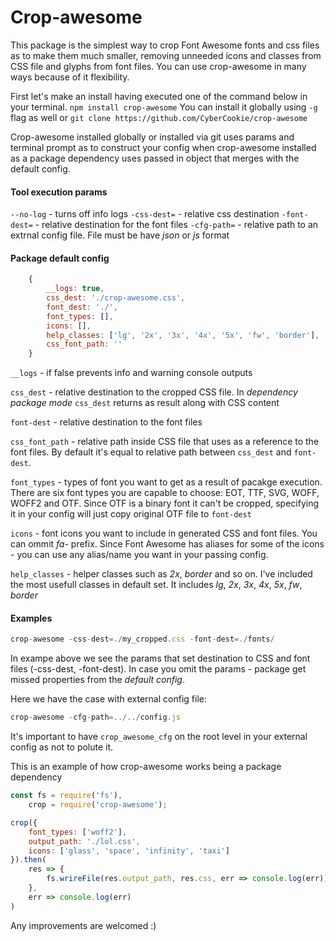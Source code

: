 # Crop-awesome
This package is the simplest way to crop Font Awesome fonts and css files as to make them much smaller, removing unneeded icons and classes from CSS file and glyphs from font files. You can  use crop-awesome in many ways because of it flexibility.

First let's make an install having executed one of the command below in your terminal.
`npm install crop-awesome` You can install it globally using `-g` flag as well
or
`git clone https://github.com/CyberCookie/crop-awesome`

Crop-awesome installed globally or installed via git uses params and terminal prompt as to construct your config when crop-awesome installed as a package dependency uses passed in object that merges with the default config.
#### Tool execution params

`--no-log` - turns off info logs
`-css-dest=` - relative css destination
`-font-dest=` - relative destination for the font files
`-cfg-path=` - relative path to an extrnal config file. File must be have _json_ or _js_ format

#### Package default config
```js
    {
        __logs: true,
        css_dest: './crop-awesome.css',
        font_dest: './',
        font_types: [],
        icons: [],
        help_classes: ['lg', '2x', '3x', '4x', '5x', 'fw', 'border'],
        css_font_path: ''
    }
```

`__logs` - if false prevents info and warning console outputs

`css_dest` - relative destination to the cropped CSS file. In _dependency package mode_ `css_dest` returns as result along with CSS content 

`font-dest` - relative destination to the font files

`css_font_path` - relative path inside CSS file that uses as a reference to the font files. By default it's equal to relative path between `css_dest` and `font-dest`.

`font_types` - types of font you want to get as a result of pacakge execution. There are six font types you are capable to choose: EOT, TTF, SVG, WOFF, WOFF2 and OTF. Since OTF is a binary font it can't be cropped, specifying it in your config will just copy original OTF file to `font-dest`

`icons` - font icons you want to include in generated CSS and font files. You can ommit _fa-_ prefix. Since Font Awesome has aliases for some of the icons - you can use any alias/name you want in your passing config.

`help_classes` - helper classes such as _2x_, _border_ and so on. I've included the most usefull classes in default set. It includes _lg_, _2x_, _3x_, _4x_, _5x_, _fw_, _border_

#### Examples
````js
crop-awesome -css-dest=./my_cropped.css -font-dest=./fonts/
````
In exampe above we see the params that set destination to CSS and font files (-css-dest, -font-dest).
In case you omit the params - package get missed properties from the _default config_.

Here we have the case with external config file:
````js
crop-awesome -cfg-path=../../config.js
````
It's important to have `crop_awesome_cfg` on the root level in your external config as not to polute it.

This is an example of how crop-awesome works being a package dependency
```javascript
const fs = require('fs'),
	crop = require('crop-awesome');

crop({
	font_types: ['woff2'],
	output_path: './lol.css',
	icons: ['glass', 'space', 'infinity', 'taxi']
}).then(
	res => {
		fs.wrireFile(res.output_path, res.css, err => console.log(err))
	},
	err => console.log(err)
)
```

Any improvements are welcomed :)
